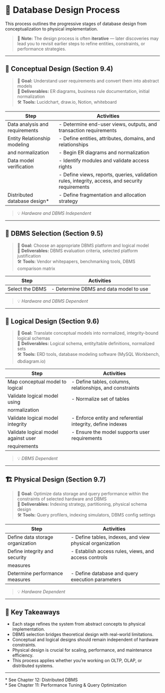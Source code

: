 # 📐 Database Design Process

This process outlines the progressive stages of database design from conceptualization to physical implementation.

> 🔁 **Note:** The design process is often **iterative** — later discoveries may lead you to revisit earlier steps to refine entities, constraints, or performance strategies.

---

## 🧠 Conceptual Design (Section 9.4)

> 🎯 **Goal:** Understand user requirements and convert them into abstract models  
> 📄 **Deliverables:** ER diagrams, business rule documentation, initial normalization  
> 🛠 **Tools:** Lucidchart, draw.io, Notion, whiteboard

| Step                               | Activities                                                                 |
|------------------------------------|----------------------------------------------------------------------------|
| Data analysis and requirements     | - Determine end-user views, outputs, and transaction requirements          |
| Entity Relationship modeling       | - Define entities, attributes, domains, and relationships                  |
| and normalization                  | - Begin ER diagrams and normalization                                     |
| Data model verification            | - Identify modules and validate access rights                             |
|                                    | - Define views, reports, queries, validation rules, integrity, access, and security requirements |
| Distributed database design\*      | - Define fragmentation and allocation strategy                            |

> 💡 *Hardware and DBMS Independent*

---

## 🧩 DBMS Selection (Section 9.5)

> 🎯 **Goal:** Choose an appropriate DBMS platform and logical model  
> 📄 **Deliverables:** DBMS evaluation criteria, selected platform justification  
> 🛠 **Tools:** Vendor whitepapers, benchmarking tools, DBMS comparison matrix

| Step             | Activities                        |
|------------------|-----------------------------------|
| Select the DBMS  | - Determine DBMS and data model to use |

> 💡 *Hardware and DBMS Dependent*

---

## 🧮 Logical Design (Section 9.6)

> 🎯 **Goal:** Translate conceptual models into normalized, integrity-bound logical schemas  
> 📄 **Deliverables:** Logical schema, entity/table definitions, normalized sets  
> 🛠 **Tools:** ERD tools, database modeling software (MySQL Workbench, dbdiagram.io)

| Step                                | Activities                                                                 |
|-------------------------------------|----------------------------------------------------------------------------|
| Map conceptual model to logical     | - Define tables, columns, relationships, and constraints                   |
| Validate logical model using        | - Normalize set of tables                                                  |
| normalization                       |                                                                            |
| Validate logical model integrity    | - Enforce entity and referential integrity, define indexes                 |
| Validate logical model against user| - Ensure the model supports user requirements                              |
| requirements                        |                                                                            |

> 💡 *DBMS Dependent*

---

## 🏗️ Physical Design (Section 9.7)

> 🎯 **Goal:** Optimize data storage and query performance within the constraints of selected hardware and DBMS  
> 📄 **Deliverables:** Indexing strategy, partitioning, physical schema design  
> 🛠 **Tools:** Query profilers, indexing simulators, DBMS config settings

| Step                              | Activities                                                                 |
|-----------------------------------|----------------------------------------------------------------------------|
| Define data storage organization  | - Define tables, indexes, and view physical organization                   |
| Define integrity and security     | - Establish access rules, views, and access controls                       |
| measures                          |                                                                            |
| Determine performance measures    | - Define database and query execution parameters                          |

> 💡 *Hardware Dependent*

---

## 📝 Key Takeaways

- Each stage refines the system from abstract concepts to physical implementation.
- DBMS selection bridges theoretical design with real-world limitations.
- Conceptual and logical designs should remain independent of hardware constraints.
- Physical design is crucial for scaling, performance, and maintenance efficiency.
- This process applies whether you’re working on OLTP, OLAP, or distributed systems.

---

\* See Chapter 12: Distributed DBMS  
\* See Chapter 11: Performance Tuning & Query Optimization

